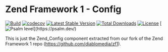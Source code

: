 # Zend Framework 1 - Config

[![Build](https://github.com/diablomedia/zf1-config/workflows/Build/badge.svg?event=push)](https://github.com/diablomedia/zf1-config/actions?query=workflow%3ABuild+event%3Apush)
[![codecov](https://codecov.io/gh/diablomedia/zf1-config/branch/master/graph/badge.svg)](https://codecov.io/gh/diablomedia/zf1-config)
[![Latest Stable Version](https://poser.pugx.org/diablomedia/zendframework1-config/v/stable)](https://packagist.org/packages/diablomedia/zendframework1-config)
[![Total Downloads](https://poser.pugx.org/diablomedia/zendframework1-config/downloads)](https://packagist.org/packages/diablomedia/zendframework1-config)
[![License](https://poser.pugx.org/diablomedia/zendframework1-config/license)](https://packagist.org/packages/diablomedia/zendframework1-config)
[![Psalm level](https://shepherd.dev/github/diablomedia/zf1-config/level.svg?)](https://psalm.dev/)

This is just the Zend_Config component extracted from our fork of the Zend Framework 1 repo (https://github.com/diablomedia/zf1).
